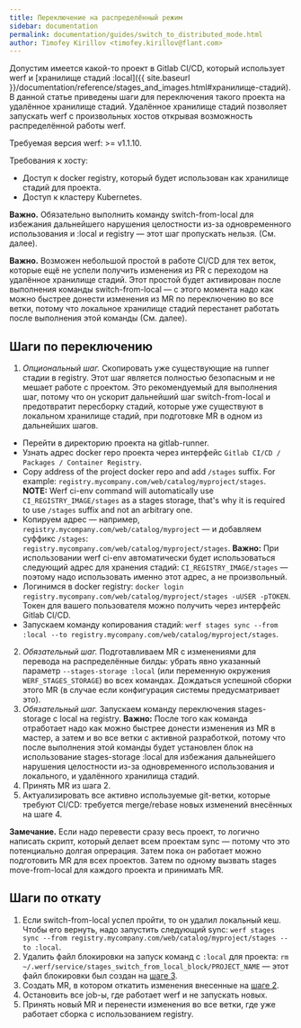 ```yaml
---
title: Переключение на распределённый режим
sidebar: documentation
permalink: documentation/guides/switch_to_distributed_mode.html
author: Timofey Kirillov <timofey.kirillov@flant.com>
---
```


Допустим имеется какой-то проект в Gitlab CI/CD, который использует werf и [хранилище стадий :local]({{ site.baseurl }}/documentation/reference/stages_and_images.html#хранилище-стадий). В данной статье приведены шаги для переключения такого проекта на удалённое хранилище стадий. Удалённое хранилище стадий позволяет запускать werf с произвольных хостов открывая возможность распределённой работы werf.

Требуемая версия werf: >= v1.1.10.

Требования к хосту:
 - Доступ к docker registry, который будет использован как хранилище стадий для проекта.
 - Доступ к кластеру Kubernetes.

**Важно.** Обязательно выполнить команду switch-from-local для избежания дальнейшего нарушения целостности из-за одновременного использования и :local и registry — этот шаг пропускать нельзя. (См. далее).

**Важно.** Возможен небольшой простой в работе CI/CD для тех веток, которые ещё не успели получить изменения из PR с переходом на удалённое хранилище стадий. Этот простой будет активирован после выполнения команды switch-from-local — с этого момента надо как можно быстрее донести изменения из MR по переключению во все ветки, потому что локальное хранилище стадий перестанет работать после выполнения этой команды (См. далее).

## Шаги по переключению

 1. _Опциональный шаг._ Скопировать уже существующие на runner стадии в registry. Этот шаг является полностью безопасным и не мешает работе с проектом. Это рекомендуемый для выполнения шаг, потому что он ускорит дальнейший шаг switch-from-local и предотвратит пересборку стадий, которые уже существуют в локальном хранилище стадий, при подготовке MR в одном из дальнейших шагов.
   - Перейти в директорию проекта на gitlab-runner.
   - Узнать адрес docker repo проекта через интерфейс `Gitlab CI/CD / Packages / Container Registry`.
   - Copy address of the project docker repo and add `/stages` suffix. For example: `registry.mycompany.com/web/catalog/myproject/stages`. **NOTE:** Werf ci-env command will automatically use `CI_REGISTRY_IMAGE/stages` as a stages storage, that's why it is required to use `/stages` suffix and not an arbitrary one.
   - Копируем адрес — например, `registry.mycompany.com/web/catalog/myproject` — и добавляем суффикс `/stages`: `registry.mycompany.com/web/catalog/myproject/stages`. **Важно:** При использовании werf ci-env автоматически будет использоваться следующий адрес для хранения стадий: `CI_REGISTRY_IMAGE/stages` — поэтому надо использовать именно этот адрес, а не произвольный.
   - Логинимся в docker registry: `docker login registry.mycompany.com/web/catalog/myproject/stages -uUSER -pTOKEN`. Токен для вашего пользователя можно получить через интерфейс Gitlab CI/CD.
   - Запускаем команду копирования стадий: `werf stages sync --from :local --to registry.mycompany.com/web/catalog/myproject/stages`.
 2. _Обязательный шаг._ Подготавливаем MR с изменениями для перевода на распределённые билды: убрать явно указанный параметр `--stages-storage :local` (или переменную окружения `WERF_STAGES_STORAGE`) во всех командах. Дождаться успешной сборки этого MR (в случае если конфигурация системы предусматривает это).
 3. _Обязательный шаг._ Запускаем команду переключения stages-storage с local на registry. **Важно:** После того как команда отработает надо как можно быстрее донести изменения из MR в мастер, а затем и во все ветки с активной разработкой, потому что после выполнения этой команды будет установлен блок на использование stages-storage :local для избежания дальнейшего нарушения целостности из-за одновременного использования и локального, и удалённого хранилища стадий.
 4. Принять MR из шага 2.
 5. Актуализировать все активно используемые git-ветки, которые требуют CI/CD: требуется merge/rebase новых изменений внесённых на шаге 4. 

**Замечание.** Если надо перевести сразу весь проект, то логично написать скрипт, который делает всем проектам sync — потому что это потенциально долгая опрерация. Затем пока он работает можно подготовить MR для всех проектов. Затем по одному вызвать stages move-from-local для каждого проекта и принимать MR.

## Шаги по откату

 1. Если switch-from-local успел пройти, то он удалил локальный кеш. Чтобы его вернуть, надо запустить следующий sync: `werf stages sync --from registry.mycompany.com/web/catalog/myproject/stages --to :local`.
 2. Удалить файл блокировки на запуск команд с `:local` для проекта: `rm ~/.werf/service/stages_switch_from_local_block/PROJECT_NAME` — этот файл блокировки был создан на [шаге 3](#шаги-по-переключению).
 3. Создать MR, в котором откатить изменения внесенные на [шаге 2](#шаги-по-переключению).
 4. Остановить все job-ы, где работает werf и не запускать новых.
 5. Принять новый MR и перенести изменения во все ветки, где уже работает сборка с использованием registry. 
